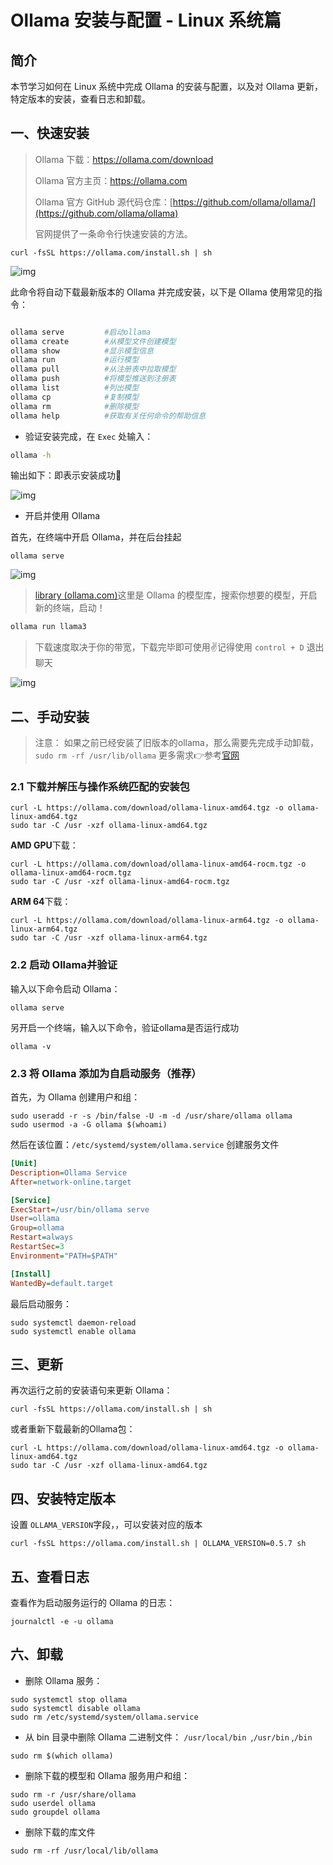 # Ollama 安装与配置 - Linux 系统篇

## 简介

本节学习如何在 Linux 系统中完成 Ollama 的安装与配置，以及对 Ollama 更新，特定版本的安装，查看日志和卸载。

## 一、快速安装

> Ollama 下载：https://ollama.com/download
> 
> Ollama 官方主页：https://ollama.com
> 
> Ollama 官方 GitHub 源代码仓库：[https://github.com/ollama/ollama/](https://github.com/ollama/ollama)
> 
> 官网提供了一条命令行快速安装的方法。

```shell
curl -fsSL https://ollama.com/install.sh | sh
```

![img](https://github.com/datawhalechina/handy-ollama/raw/main/docs/images/C2-3-2.png)

此命令将自动下载最新版本的 Ollama 并完成安装，以下是 Ollama 使用常见的指令：

```bash

ollama serve         #启动ollama
ollama create        #从模型文件创建模型
ollama show          #显示模型信息
ollama run           #运行模型
ollama pull          #从注册表中拉取模型
ollama push          #将模型推送到注册表
ollama list          #列出模型
ollama cp            #复制模型
ollama rm            #删除模型
ollama help          #获取有关任何命令的帮助信息
```

- 验证安装完成，在 `Exec` 处输入：

```bash
ollama -h
```

输出如下：即表示安装成功🎉

![img](https://github.com/datawhalechina/handy-ollama/raw/main/docs/images/C2-3-3.png)

- 开启并使用 Ollama

首先，在终端中开启 Ollama，并在后台挂起

```shell
ollama serve
```

![img](https://github.com/datawhalechina/handy-ollama/raw/main/docs/images/C2-3-4.png)

>  [library (ollama.com)](https://ollama.com/library)这里是 Ollama 的模型库，搜索你想要的模型，开启新的终端，启动！

```bash
ollama run llama3
```

> 下载速度取决于你的带宽，下载完毕即可使用✌记得使用 `control + D` 退出聊天

![img](https://github.com/datawhalechina/handy-ollama/raw/main/docs/images/C2-3-5.png)

## 二、手动安装
> 注意： 如果之前已经安装了旧版本的ollama，那么需要先完成手动卸载，`sudo rm -rf /usr/lib/ollama`
> 更多需求👉参考[官网](https://github.com/ollama/ollama/blob/main/docs/linux.md)

### 2.1 下载并解压与操作系统匹配的安装包

```shell
curl -L https://ollama.com/download/ollama-linux-amd64.tgz -o ollama-linux-amd64.tgz
sudo tar -C /usr -xzf ollama-linux-amd64.tgz
```

**AMD GPU**下载：

```shell
curl -L https://ollama.com/download/ollama-linux-amd64-rocm.tgz -o ollama-linux-amd64-rocm.tgz
sudo tar -C /usr -xzf ollama-linux-amd64-rocm.tgz
```

**ARM 64**下载：

```shell
curl -L https://ollama.com/download/ollama-linux-arm64.tgz -o ollama-linux-arm64.tgz
sudo tar -C /usr -xzf ollama-linux-arm64.tgz
```

### 2.2 启动 Ollama并验证

输入以下命令启动 Ollama：

```shell
ollama serve
```

另开启一个终端，输入以下命令，验证ollama是否运行成功
```shell
ollama -v
```

### 2.3 将 Ollama 添加为自启动服务（推荐）

首先，为 Ollama 创建用户和组：

```shell
sudo useradd -r -s /bin/false -U -m -d /usr/share/ollama ollama
sudo usermod -a -G ollama $(whoami)
```

然后在该位置：`/etc/systemd/system/ollama.service` 创建服务文件

```ini
[Unit]
Description=Ollama Service
After=network-online.target

[Service]
ExecStart=/usr/bin/ollama serve
User=ollama
Group=ollama
Restart=always
RestartSec=3
Environment="PATH=$PATH"

[Install]
WantedBy=default.target
```

最后启动服务：

```shell
sudo systemctl daemon-reload
sudo systemctl enable ollama
```


## 三、更新

再次运行之前的安装语句来更新 Ollama：

```shell
curl -fsSL https://ollama.com/install.sh | sh
```

或者重新下载最新的Ollama包：

```shell
curl -L https://ollama.com/download/ollama-linux-amd64.tgz -o ollama-linux-amd64.tgz
sudo tar -C /usr -xzf ollama-linux-amd64.tgz
```

## 四、安装特定版本

设置 `OLLAMA_VERSION`字段，，可以安装对应的版本

```
curl -fsSL https://ollama.com/install.sh | OLLAMA_VERSION=0.5.7 sh
```

## 五、查看日志

查看作为启动服务运行的 Ollama 的日志：

```shell
journalctl -e -u ollama
```

## 六、卸载

- 删除 Ollama 服务：

```shell
sudo systemctl stop ollama
sudo systemctl disable ollama
sudo rm /etc/systemd/system/ollama.service
```

- 从 bin 目录中删除 Ollama 二进制文件： `/usr/local/bin `,`/usr/bin` ,`/bin`

```shell
sudo rm $(which ollama)
```

- 删除下载的模型和 Ollama 服务用户和组：

```shell
sudo rm -r /usr/share/ollama
sudo userdel ollama
sudo groupdel ollama
```

- 删除下载的库文件
```shell
sudo rm -rf /usr/local/lib/ollama
```
